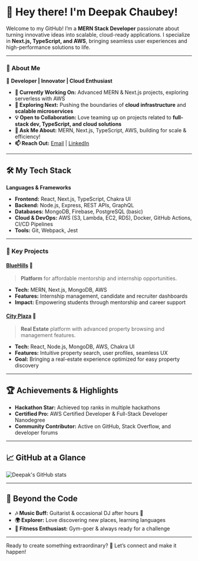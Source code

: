 # 👋 Hey there! I'm Deepak Chaubey!

Welcome to my GitHub! I’m a **MERN Stack Developer** passionate about turning innovative ideas into scalable, cloud-ready applications. I specialize in **Next.js, TypeScript, and AWS**, bringing seamless user experiences and high-performance solutions to life.

---

### 🚀 About Me

🌟 **Developer | Innovator | Cloud Enthusiast**

- **🔭 Currently Working On:** Advanced MERN & Next.js projects, exploring serverless with AWS
- **🚀 Exploring Next:** Pushing the boundaries of **cloud infrastructure** and **scalable microservices**
- **💡 Open to Collaboration:** Love teaming up on projects related to **full-stack dev, TypeScript, and cloud solutions**
- **💬 Ask Me About:** MERN, Next.js, TypeScript, AWS, building for scale & efficiency!
- **📫 Reach Out:** [Email](mailto:chaubeydeepak903@gmail.com) | [LinkedIn](https://www.linkedin.com/in/deepak-chaubey-492787222/) 

---

## 🛠 My Tech Stack

**Languages & Frameworks**

- **Frontend:** React, Next.js, TypeScript, Chakra UI
- **Backend:** Node.js, Express, REST APIs, GraphQL
- **Databases:** MongoDB, Firebase, PostgreSQL (basic)
- **Cloud & DevOps:** AWS (S3, Lambda, EC2, RDS), Docker, GitHub Actions, CI/CD Pipelines
- **Tools:** Git, Webpack, Jest

---

### 💼 Key Projects

#### [BlueHills](https://github.com/BlueHills) 🌄
> **Platform** for affordable mentorship and internship opportunities.

- **Tech:** MERN, Next.js, MongoDB, AWS
- **Features:** Internship management, candidate and recruiter dashboards
- **Impact:** Empowering students through mentorship and career support

#### [City Plaza](https://github.com/CityPlaza) 🏢
> **Real Estate** platform with advanced property browsing and management features.

- **Tech:** React, Node.js, MongoDB, AWS, Chakra UI
- **Features:** Intuitive property search, user profiles, seamless UX
- **Goal:** Bringing a real-estate experience optimized for easy property discovery

---

## 🏆 Achievements & Highlights

- **Hackathon Star:** Achieved top ranks in multiple hackathons
- **Certified Pro:** AWS Certified Developer & Full-Stack Developer Nanodegree
- **Community Contributor:** Active on GitHub, Stack Overflow, and developer forums

---

## 📈 GitHub at a Glance

![Deepak's GitHub stats](https://github-readme-stats.vercel.app/api?username=chaubeydeepak1328&show_icons=true&theme=radical)

---

## 🎸 Beyond the Code

- **🎶 Music Buff:** Guitarist & occasional DJ after hours 🎸
- **🌍 Explorer:** Love discovering new places, learning languages
- **💪 Fitness Enthusiast:** Gym-goer & always ready for a challenge 

---

Ready to create something extraordinary? 🚀 Let’s connect and make it happen!
